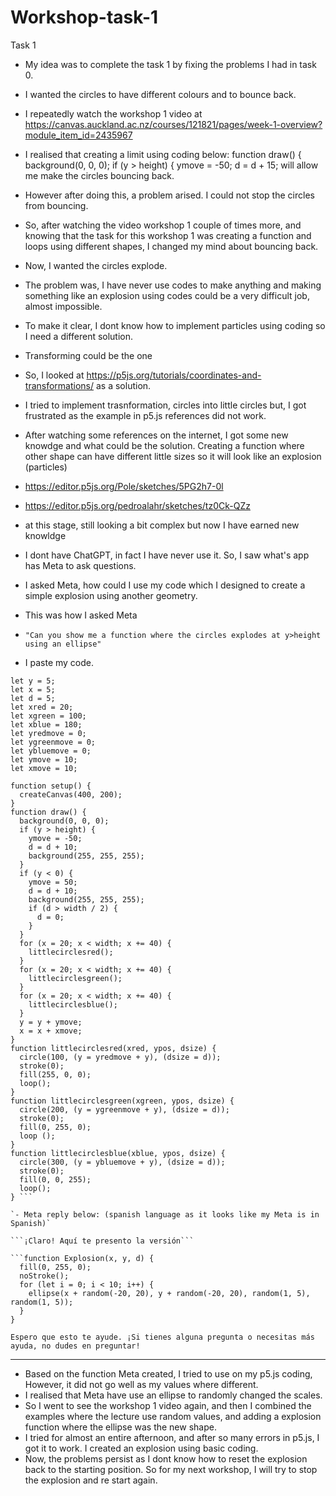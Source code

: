 # Workshop-task-1
Task 1
- My idea was to complete the task 1 by fixing the problems I had in task 0.
- I wanted the circles to have different colours and to bounce back.
- I repeatedly watch the workshop 1 video at https://canvas.auckland.ac.nz/courses/121821/pages/week-1-overview?module_item_id=2435967
- I realised that creating a limit using coding below: 
function draw() {
background(0, 0, 0);
if (y > height) {
ymove = -50;
d = d + 15;
will allow me make the circles bouncing back.
- However after doing this, a problem arised. I could not stop the circles from bouncing.
- So, after watching the video workshop 1 couple of times more, and knowing that the task for this workshop 1 was creating a function and loops using different shapes, I changed my mind about bouncing back.
- Now, I wanted the circles explode.
- The problem was, I have never use codes to make anything and making something like an explosion using codes could be a very difficult job, almost impossible.
- To make it clear, I dont know how to implement particles using coding so I need a different solution.
- Transforming could be the one
- So, I looked at https://p5js.org/tutorials/coordinates-and-transformations/ as a solution.
- I tried to implement trasnformation, circles into little circles but, I got frustrated as the example in p5.js references did not work.
- After watching some references on the internet, I got some new knowdge and what could be the solution. Creating a function where other shape can have different little sizes so it will look like an explosion (particles)
- https://editor.p5js.org/Pole/sketches/5PG2h7-0l
- https://editor.p5js.org/pedroalahr/sketches/tz0Ck-QZz
- at this stage, still looking a bit complex but now I have earned new knowldge
- I dont have ChatGPT, in fact I have never use it. So, I saw what's app has Meta to ask questions.
- I asked Meta, how could I use my code which I designed to create a simple explosion using another geometry.
- This was how I asked Meta
  
- ```"Can you show me a function where the circles explodes at y>height using an ellipse"```
- I paste my code.
```
let y = 5;
let x = 5;
let d = 5;
let xred = 20;
let xgreen = 100;
let xblue = 180;
let yredmove = 0;
let ygreenmove = 0;
let ybluemove = 0;
let ymove = 10;
let xmove = 10;

function setup() {
  createCanvas(400, 200);
}
function draw() {
  background(0, 0, 0);
  if (y > height) {
    ymove = -50;
    d = d + 10;
    background(255, 255, 255);
  }
  if (y < 0) {
    ymove = 50;
    d = d + 10;
    background(255, 255, 255);
    if (d > width / 2) {
      d = 0;
    }
  }
  for (x = 20; x < width; x += 40) {
    littlecirclesred();
  }
  for (x = 20; x < width; x += 40) {
    littlecirclesgreen();
  }
  for (x = 20; x < width; x += 40) {
    littlecirclesblue();
  }
  y = y + ymove;
  x = x + xmove;
}
function littlecirclesred(xred, ypos, dsize) {
  circle(100, (y = yredmove + y), (dsize = d));
  stroke(0);
  fill(255, 0, 0);
  loop();
}
function littlecirclesgreen(xgreen, ypos, dsize) {
  circle(200, (y = ygreenmove + y), (dsize = d));
  stroke(0);
  fill(0, 255, 0);
  loop ();
}
function littlecirclesblue(xblue, ypos, dsize) {
  circle(300, (y = ybluemove + y), (dsize = d));
  stroke(0);
  fill(0, 0, 255);
  loop();
} ```

`- Meta reply below: (spanish language as it looks like my Meta is in Spanish)`

```¡Claro! Aquí te presento la versión```

```function Explosion(x, y, d) {
  fill(0, 255, 0);
  noStroke();
  for (let i = 0; i < 10; i++) {
    ellipse(x + random(-20, 20), y + random(-20, 20), random(1, 5), random(1, 5));
  }
}
```

```Espero que esto te ayude. ¡Si tienes alguna pregunta o necesitas más ayuda, no dudes en preguntar!```


___________________________________________________________________________________
- Based on the function Meta created, I tried to use on my p5.js coding, However, it did not go well as my values where different.
- I realised that Meta have use an ellipse to randomly changed the scales.
- So I went to see the workshop 1 video again, and then I combined the examples where the lecture use random values, and adding a explosion function where the ellipse was the new shape.
- I tried for almost an entire afternoon, and after so many errors in p5.js, I got it to work. I created an explosion using basic coding.
- Now, the problems persist as I dont know how to reset the explosion back to the starting position. So for my next workshop, I will try to stop the explosion and re start again.

